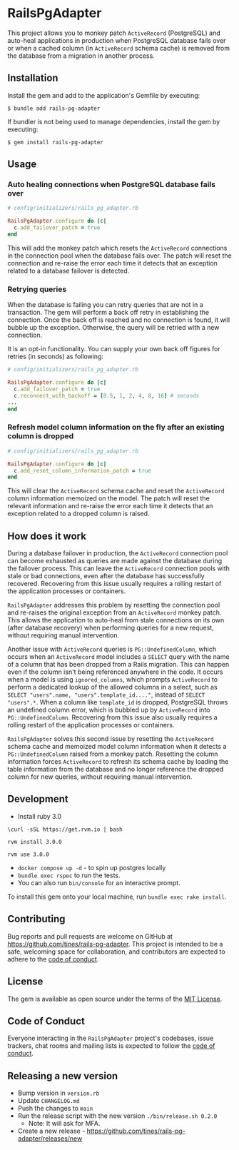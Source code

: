 # RailsPgAdapter

This project allows you to monkey patch `ActiveRecord` (PostgreSQL) and auto-heal applications in production when PostgreSQL database fails over or when a cached column (in `ActiveRecord` schema cache) is removed from the database from a migration in another process.

## Installation

Install the gem and add to the application's Gemfile by executing:

    $ bundle add rails-pg-adapter

If bundler is not being used to manage dependencies, install the gem by executing:

    $ gem install rails-pg-adapter

## Usage

### Auto healing connections when PostgreSQL database fails over

```ruby
# config/initializers/rails_pg_adapter.rb

RailsPgAdapter.configure do |c|
  c.add_failover_patch = true
end
```

This will add the monkey patch which resets the `ActiveRecord` connections in the connection pool when the database fails over. The patch will reset the connection and re-raise the error each time it detects that an exception related to a database failover is detected.

### Retrying queries

When the database is failing you can retry queries that are not in a transaction. The gem will perform a back off retry in establishing the connection.
Once the back off is reached and no connection is found, it will bubble up the exception. Otherwise, the query will be retried with a new connection.

It is an opt-in functionality. You can supply your own back off figures for retries (in seconds) as following:

```ruby
# config/initializers/rails_pg_adapter.rb

RailsPgAdapter.configure do |c|
  c.add_failover_patch = true
  c.reconnect_with_backoff = [0.5, 1, 2, 4, 8, 16] # seconds
...
end

```

### Refresh model column information on the fly after an existing column is dropped

```ruby
# config/initializers/rails_pg_adapter.rb

RailsPgAdapter.configure do |c|
  c.add_reset_column_information_patch = true
end
```

This will clear the `ActiveRecord` schema cache and reset the `ActiveRecord` column information memoized on the model. The patch will reset the relevant information and re-raise the error each time it detects that an exception related to a dropped column is raised.

## How does it work

During a database failover in production, the `ActiveRecord` connection pool can become exhausted as queries are made against the database during the failover process. This can leave the `ActiveRecord` connection pools with stale or bad connections, even after the database has successfully recovered. Recovering from this issue usually requires a rolling restart of the application processes or containers.

`RailsPgAdapter` addresses this problem by resetting the connection pool and re-raises the original exception from an `ActiveRecord` monkey patch. This allows the application to auto-heal from stale connections on its own (after database recovery) when performing queries for a new request, without requiring manual intervention.

Another issue with `ActiveRecord` queries is `PG::UndefinedColumn`, which occurs when an `ActiveRecord` model includes a `SELECT` query with the name of a column that has been dropped from a Rails migration. This can happen even if the column isn't being referenced anywhere in the code. It occurs when a model is using `ignored_columns`, which prompts `ActiveRecord` to perform a dedicated lookup of the allowed columns in a select, such as `SELECT "users".name, "users".template_id...."`, instead of `SELECT "users".*`. When a column like `template_id` is dropped, PostgreSQL throws an undefined column error, which is bubbled up by `ActiveRecord` into `PG::UndefinedColumn`. Recovering from this issue also usually requires a rolling restart of the application processes or containers.

`RailsPgAdapter` solves this second issue by resetting the `ActiveRecord` schema cache and memoized model column information when it detects a `PG::UndefinedColumn` raised from a monkey patch. Resetting the column information forces `ActiveRecord` to refresh its schema cache by loading the table information from the database and no longer reference the dropped column for new queries, without requiring manual intervention.

## Development

- Install ruby 3.0

```
\curl -sSL https://get.rvm.io | bash

rvm install 3.0.0

rvm use 3.0.0
```

- `docker compose up -d` - to spin up postgres locally
- `bundle exec rspec` to run the tests.
- You can also run `bin/console` for an interactive prompt.

To install this gem onto your local machine, run `bundle exec rake install`.

## Contributing

Bug reports and pull requests are welcome on GitHub at https://github.com/tines/rails-pg-adapter. This project is intended to be a safe, welcoming space for collaboration, and contributors are expected to adhere to the [code of conduct](https://github.com/tines/rails-pg-adapter/blob/main/CODE_OF_CONDUCT.md).

## License

The gem is available as open source under the terms of the [MIT License](https://opensource.org/licenses/MIT).

## Code of Conduct

Everyone interacting in the `RailsPgAdapter` project's codebases, issue trackers, chat rooms and mailing lists is expected to follow the [code of conduct](https://github.com/tines/rails-pg-adapter/blob/main/CODE_OF_CONDUCT.md).

## Releasing a new version

- Bump version in `version.rb`
- Update `CHANGELOG.md`
- Push the changes to `main`
- Run the release script with the new version `./bin/release.sh 0.2.0`
  - Note: It will ask for MFA.
- Create a new release - https://github.com/tines/rails-pg-adapter/releases/new
